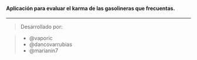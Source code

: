 #### Aplicaci&oacute;n para evaluar el karma de las gasolineras que frecuentas.

- - -

> Desarrollado por:

> * @vaporic
> * @dancovarrubias
> * @marianin7
